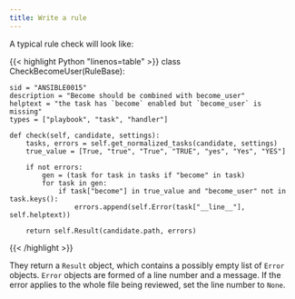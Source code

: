 ```yaml
---
title: Write a rule
---
```


A typical rule check will look like:

<!-- prettier-ignore-start -->
<!-- spellchecker-disable -->
{{< highlight Python "linenos=table" >}}
class CheckBecomeUser(RuleBase):

    sid = "ANSIBLE0015"
    description = "Become should be combined with become_user"
    helptext = "the task has `become` enabled but `become_user` is missing"
    types = ["playbook", "task", "handler"]

    def check(self, candidate, settings):
        tasks, errors = self.get_normalized_tasks(candidate, settings)
        true_value = [True, "true", "True", "TRUE", "yes", "Yes", "YES"]

        if not errors:
            gen = (task for task in tasks if "become" in task)
            for task in gen:
                if task["become"] in true_value and "become_user" not in task.keys():
                    errors.append(self.Error(task["__line__"], self.helptext))

        return self.Result(candidate.path, errors)
{{< /highlight >}}
<!-- spellchecker-enable -->
<!-- prettier-ignore-end -->

They return a `Result` object, which contains a possibly empty list of `Error` objects. `Error` objects are formed of a line number and a message. If the error applies to the whole file being reviewed, set the line number to `None`.
